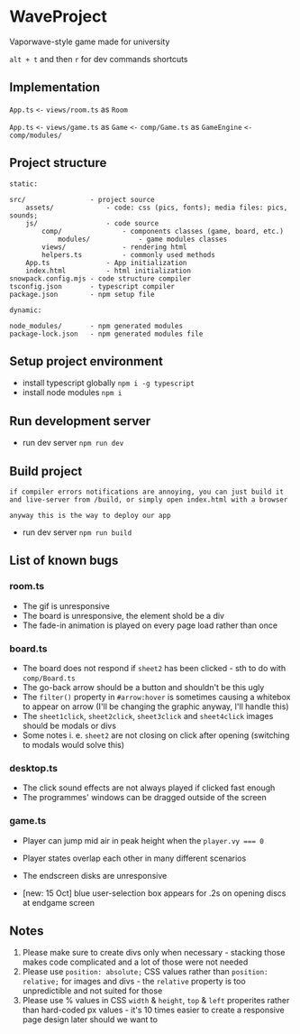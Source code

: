 # WaveProject
Vaporwave-style game made for university

`alt + t` and then `r` for dev commands shortcuts

## Implementation
`App.ts` `<-` `views/room.ts` as `Room`

`App.ts` `<-` `views/game.ts` as `Game` `<-` `comp/Game.ts` as `GameEngine` `<-` `comp/modules/`

## Project structure
`static:`

    src/                - project source
        assets/             - code: css (pics, fonts); media files: pics, sounds;
        js/                 - code source
            comp/               - components classes (game, board, etc.)
                modules/            - game modules classes
            views/              - rendering html
            helpers.ts          - commonly used methods
        App.ts              - App initialization
        index.html          - html initialization
    snowpack.config.mjs - code structure compiler
    tsconfig.json       - typescript compiler
    package.json        - npm setup file

`dynamic:`

    node_modules/       - npm generated modules
    package-lock.json   - npm generated modules file

## Setup project environment
- install typescript globally `npm i -g typescript`
- install node modules `npm i`

## Run development server
- run dev server `npm run dev`

## Build project
`if compiler errors notifications are annoying, you can just build it and live-server from /build, or simply open index.html with a browser`

`anyway this is the way to deploy our app`

- run dev server `npm run build`

## List of known bugs

### room.ts
- The gif is unresponsive
- The board is unresponsive, the element shold be a div
- The fade-in animation is played on every page load rather than once

### board.ts
- The board does not respond if `sheet2` has been clicked - sth to do with `comp/Board.ts`
- The go-back arrow should be a button and shouldn't be this ugly
- The `filter()` property in `#arrow:hover` is sometimes causing a whitebox to appear on arrow (I'll be changing the graphic anyway, I'll handle this)
- The `sheet1click`, `sheet2click`, `sheet3click` and `sheet4click` images should be modals or divs 
- Some notes i. e. `sheet2` are not closing on click after opening (switching to modals would solve this)

### desktop.ts
- The click sound effects are not always played if clicked fast enough
- The programmes' windows can be dragged outside of the screen

### game.ts
- Player can jump mid air in peak height when the `player.vy === 0`
- Player states overlap each other in many different scenarios
- The endscreen disks are unresponsive

- [new: 15 Oct] blue user-selection box appears for .2s on opening discs at endgame screen


## Notes
1. Please make sure to create divs only when necessary - stacking those makes code complicated and a lot of those were not needed
2. Please use `position: absolute;` CSS values rather than `position: relative;` for images and divs - the `relative` property is too unpredictible and not suited for those
3. Please use % values in CSS `width` & `height`, `top` & `left` properites rather than hard-coded px values - it's 10 times easier to create a responsive page design later should we want to
